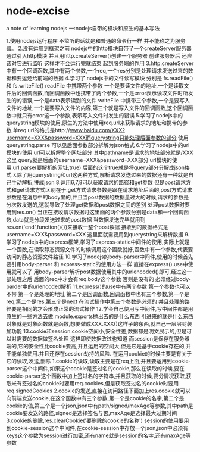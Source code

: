 # node-excise
a note of learning nodejs 
一:nodejs自带的模块和原生的基本写法

1.使用nodejs运行程序  不监听的话就是和普通的命令行一样  并不能称之为服务器。
2.没有运用到框架之前  nodejs中的http模块自带了一个createServer服务器  通过引入http模块 并且用http.createServer()创建一个服务器  创建服务器后  还应该对它进行监听  这样才不会运行完就结束  起到服务端的作用
3.http.createServer中有一个回调函数,其中有两个参数,一个req,一个res分别是处理请求发送过来的数据和要返还给前端的数据
4.学习了 nodejs中的文件读写模块  分别是 fs.readFile() 和 fs.writeFile()  readFile 中携带两个参数   一个是要读文件的地址,一个是读取文件后的回调函数,而回调函数中也携带了两个参数,一个是error表示读取文件时所发生的的错误,一个是data表示读到的文件  writeFile 中携带三个参数,一个是要写入文件的地址,一个是要写入文件的内容,第三个就是写入文件的回调函数,这个回调函数中就只有error这一个参数,表示写入文件时发生的错误
5.学习了nodejs中的querystring模块的使用,原生的方法中使用req.url来获取请求的地址和携带的参数,单req.url的格式是http://www.baidu.com/XXX?username=XXX&password=XXX而querystring只能处理后面参数的部分  使用querystring.parse  可以见后面参数部分拆解为json格式 
6.学习了nodejs中的url模块的使用 url可以拆解整个网址部分   其中pathname是请求的地址部分就是/XXX这里  query就是后面的username=XXX&password=XXX部分  url模块的使用:url.parse(要解析的网址,true)  后面的这个true就是将query部分分解成json格式
7.除了用querystring和url这两种方式,解析请求发送过来的数据还有一种就是自己手动解析,拼成json
8.运用6,7,8可以获取请求的路径和get参数 但是post请求方式和get请求方式区别在于:get方式请求参数是跟在请求地址后面的,post方式请求参数是在消息中的body里的,并且当post数据的数据量过大的时候,请求的参数是分次数发送的,这就导致了处理get数据和post数据之间的差别 处理post数据时要用到res.on()  当正在接收请求数据时这里面的两个参数分别是data和一个回调函数,data就是分段发送过来的post数据   当数据发送完毕就用到res.on('end',function(){})来接收一整个post数据  接收到的数据格式是username=XXX&password=XXX  这里面就需要用到querystring来解析数据
9.学习了nodejs中的express框架,学习了express-static中间件的使用,实际上就是一个函数,在读取静态资源文件的时候调用这个函数就好,函数中有一个参数,代表要访问的静态资源文件路径
10.学习了nodejs的body-parser中间件,使用的时候首先要引用body-parser 和 express-static的使用方法一样  直接在express().use中使用就可以了  用body-parser解析post数据使用其中的urlencoded()即可,经过这一部处理之后   后面的req中才会有req.body这个参数   否则是没有的   必须经过body-parder中的urlencoded解析
11.express()的use中有两个参数   第一个参数也可以不带  第一个是处理的地址   第二个是回调函数,回调函数中也有三个参数,第一个是req,第二个是res,第三个是next   在流试操作中第三个参数是必须的   并且处理的路径要是相同的才会形成正常的流试操作
12.学会自己使用写中间件,写中间件都是用原生的一些方法去做.module.exports抛出去的是什么东西   引进来的就是什么东西   对象就是对象函数就是函数,想要做成XXX.XXX()这样子的东西,就自己一层层封装加功能
13.cookie和session:cookie空间小,安全性差,数据都是明文展示的,但是可以对需要的数据做签名处理 这样即使数据改过也知道  而session是保存在服务器端的,它的安全性比cookie要高,并且运用的空间大,但是它是基于cookie存在的,并不能单独使用.并且还存在session劫持的风险.  在运用cookie的时候主要是有关于它的读取,发送,删除
  1.cookie的读取,读取主要是在req上面,并且要运用到cookie-parser这个中间件,如果这个cookie是签过名的cookie,那么在读取的时候,要在cookie-parser这个函数中加上签过名的字符串,并且获取的时候,要分情况获取,获取米有签过名的cookie时要用req.cookies,但是获取签过名的cookie时要用req.signedCookies
  2.cookie的发送,直接在访问路径下面加上res.cookie就可以向前端发送cookie,在这个函数中有三个参数,第一个是cookie的名字,第二个是cookie的值,第三个是一个json,json中有path/signed/maxAge等参数,其中path是cookie要发送的路径,signed是选择签名与否,maxAge是选择最大过期时间
  3.cookie的删除,res.clearCookie('要删除的cookie的名称')
session的使用要用到cookie-session这个中间件,在cookie-session中存放一个json,json中必须有keys这个参数为session进行加密,还有name就是session的名字,还有maxAge等参数